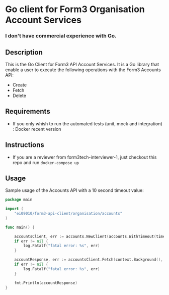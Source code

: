 # Go client for Form3 Organisation Account Services

### I don't have commercial experience with Go.

## Description

This is the Go Client for Form3 API Account Services. It is a Go library that enable a user to execute the following operations with the Form3 Accounts API:

- Create
- Fetch
- Delete

## Requirements

 - If you only whish to run the automated tests (unit, mock and integration) : Docker recent version


## Instructions

 - If you are a reviewer from form3tech-interviewer-1, just checkout this repo and run `docker-compose up`

## Usage

Sample usage of the Accounts API with a 10 second timeout value:

```go
package main

import (
	"ei09010/form3-api-client/organisation/accounts"
)

func main() {

	accountsClient, err := accounts.NewClient(accounts.WithTimeout(time.Duration(10 * time.Second)))
	if err != nil {
		log.Fatalf("fatal error: %s", err)
	}

	accountResponse, err := accountsClient.Fetch(context.Background(), uuid.MustParse("ad27e265-9605-4b4b-a0e5-3003ea9cc4dc"))
	if err != nil {
		log.Fatalf("fatal error: %s", err)
	}

	fmt.Println(accountResponse)
}
```

